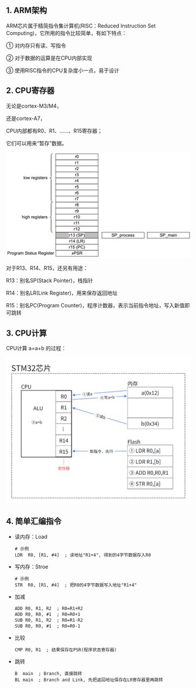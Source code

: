 ## 1. ARM架构

ARM芯片属于精简指令集计算机(RISC：Reduced Instruction Set Computing)，它所用的指令比较简单，有如下特点：

① 对内存只有读、写指令

② 对于数据的运算是在CPU内部实现

③ 使用RISC指令的CPU复杂度小一点，易于设计

## 2. CPU寄存器

无论是cortex-M3/M4，

还是cortex-A7，

CPU内部都有R0、R1、……、R15寄存器；

它们可以用来“暂存”数据。

![image-20230822131905257](0.ARM%E6%9E%B6%E6%9E%84%E7%AE%80%E6%98%8E%E6%95%99%E7%A8%8B/11_regs.png)

对于R13、R14、R15，还另有用途：

R13：别名SP(Stack Pointer)，栈指针

R14：别名LR(Link Register)，用来保存返回地址

R15：别名PC(Program Counter)，程序计数器，表示当前指令地址，写入新值即可跳转

## 3. CPU计算

CPU计算 a=a+b 的过程：

![image-20250105220801754](0.ARM%E6%9E%B6%E6%9E%84%E7%AE%80%E6%98%8E%E6%95%99%E7%A8%8B/image-20250105220801754.png)

## 4. 简单汇编指令

* 读内存：Load

  ```
  # 示例
  LDR  R0, [R1, #4]  ; 读地址"R1+4", 得到的4字节数据存入R0
  ```

* 写内存：Stroe

  ```
  # 示例
  STR  R0, [R1, #4]  ; 把R0的4字节数据写入地址"R1+4"
  ```

* 加减

  ```
  ADD R0, R1, R2  ; R0=R1+R2
  ADD R0, R0, #1  ; R0=R0+1
  SUB R0, R1, R2  ; R0=R1-R2
  SUB R0, R0, #1  ; R0=R0-1
  ```

* 比较

  ```shell
  CMP R0, R1  ; 结果保存在PSR(程序状态寄存器)
  ```

* 跳转

  ```shell
  B  main  ; Branch, 直接跳转
  BL main  ; Branch and Link, 先把返回地址保存在LR寄存器里再跳转
  ```

  